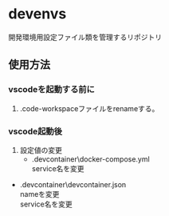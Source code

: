 # devenvs
開発環境用設定ファイル類を管理するリポジトリ

## 使用方法
### vscodeを起動する前に
1. .code-workspaceファイルをrenameする。

### vscode起動後
1. 設定値の変更
    - .devcontainer\docker-compose.yml  
  service名を変更
  - .devcontainer\devcontainer.json  
  nameを変更  
  service名を変更
